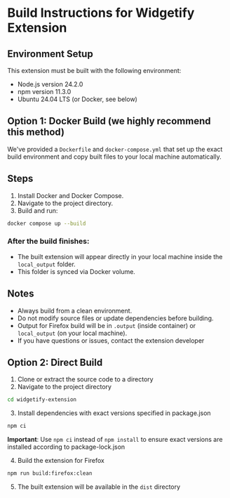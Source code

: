 # Build Instructions for Widgetify Extension

## Environment Setup
This extension must be built with the following environment:
- Node.js version 24.2.0
- npm version 11.3.0
- Ubuntu 24.04 LTS (or Docker, see below)


## Option 1: Docker Build (we highly recommend this method)

We've provided a `Dockerfile` and `docker-compose.yml` that set up the exact build environment and copy built files to your local machine automatically.

## Steps
1. Install Docker and Docker Compose.
2. Navigate to the project directory.
3. Build and run:
```bash
docker compose up --build
```

### After the build finishes:
- The built extension will appear directly in your local machine inside the `local_output` folder.
- This folder is synced via Docker volume.

## Notes

- Always build from a clean environment.
- Do not modify source files or update dependencies before building.
- Output for Firefox build will be in `.output` (inside container) or `local_output` (on your local machine).
- If you have questions or issues, contact the extension developer


## Option 2: Direct Build

1. Clone or extract the source code to a directory
2. Navigate to the project directory
```bash
cd widgetify-extension
```

3. Install dependencies with exact versions specified in package.json
```bash
npm ci
```
**Important**: Use `npm ci` instead of `npm install` to ensure exact versions are installed according to package-lock.json

4. Build the extension for Firefox
```bash
npm run build:firefox:clean
```

5. The built extension will be available in the `dist` directory


